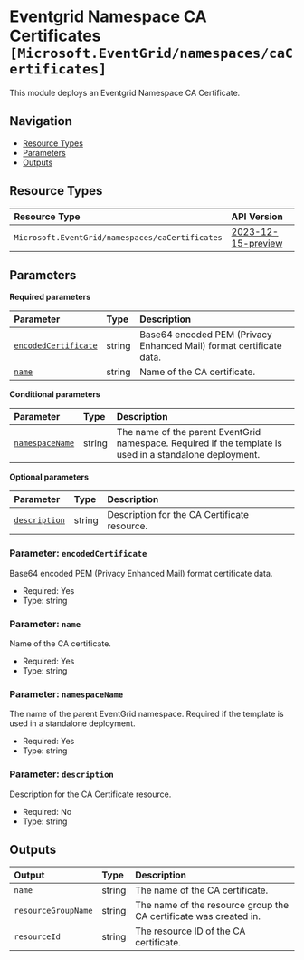 # Eventgrid Namespace CA Certificates `[Microsoft.EventGrid/namespaces/caCertificates]`

This module deploys an Eventgrid Namespace CA Certificate.

## Navigation

- [Resource Types](#Resource-Types)
- [Parameters](#Parameters)
- [Outputs](#Outputs)

## Resource Types

| Resource Type | API Version |
| :-- | :-- |
| `Microsoft.EventGrid/namespaces/caCertificates` | [2023-12-15-preview](https://learn.microsoft.com/en-us/azure/templates/Microsoft.EventGrid/2023-12-15-preview/namespaces/caCertificates) |

## Parameters

**Required parameters**

| Parameter | Type | Description |
| :-- | :-- | :-- |
| [`encodedCertificate`](#parameter-encodedcertificate) | string | Base64 encoded PEM (Privacy Enhanced Mail) format certificate data. |
| [`name`](#parameter-name) | string | Name of the CA certificate. |

**Conditional parameters**

| Parameter | Type | Description |
| :-- | :-- | :-- |
| [`namespaceName`](#parameter-namespacename) | string | The name of the parent EventGrid namespace. Required if the template is used in a standalone deployment. |

**Optional parameters**

| Parameter | Type | Description |
| :-- | :-- | :-- |
| [`description`](#parameter-description) | string | Description for the CA Certificate resource. |

### Parameter: `encodedCertificate`

Base64 encoded PEM (Privacy Enhanced Mail) format certificate data.

- Required: Yes
- Type: string

### Parameter: `name`

Name of the CA certificate.

- Required: Yes
- Type: string

### Parameter: `namespaceName`

The name of the parent EventGrid namespace. Required if the template is used in a standalone deployment.

- Required: Yes
- Type: string

### Parameter: `description`

Description for the CA Certificate resource.

- Required: No
- Type: string

## Outputs

| Output | Type | Description |
| :-- | :-- | :-- |
| `name` | string | The name of the CA certificate. |
| `resourceGroupName` | string | The name of the resource group the CA certificate was created in. |
| `resourceId` | string | The resource ID of the CA certificate. |
